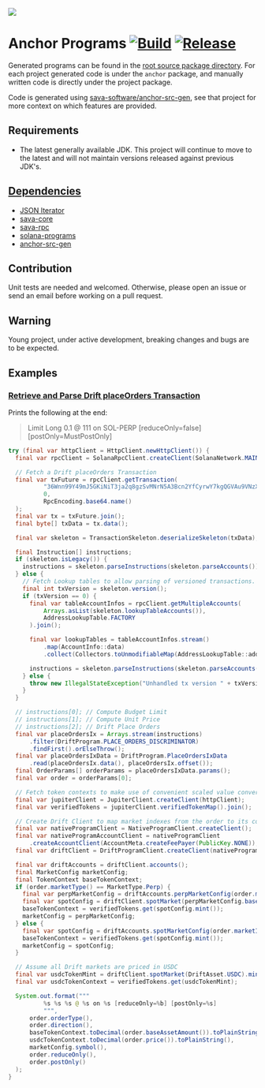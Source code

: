 ![](https://github.com/sava-software/sava/blob/003cf88b3cd2a05279027557f23f7698662d2999/assets/images/solana_java_cup.svg)

# Anchor Programs [![Build](https://github.com/sava-software/anchor-programs/actions/workflows/gradle.yml/badge.svg)](https://github.com/sava-software/anchor-programs/actions/workflows/gradle.yml) [![Release](https://github.com/sava-software/anchor-programs/actions/workflows/release.yml/badge.svg)](https://github.com/sava-software/anchor-programs/actions/workflows/release.yml)

Generated programs can be found in
the [root source package directory](programs/src/main/java/software/sava/anchor/programs). For each project generated
code is under the `anchor` package, and manually written code is directly under the project package.

Code is generated using [sava-software/anchor-src-gen](https://github.com/sava-software/anchor-src-gen), see that
project for more context on which features are provided.

## Requirements

- The latest generally available JDK. This project will continue to move to the latest and will not maintain
  versions released against previous JDK's.

## [Dependencies](programs/src/main/java/module-info.java)

- [JSON Iterator](https://github.com/comodal/json-iterator?tab=readme-ov-file#json-iterator)
- [sava-core](https://github.com/sava-software/sava)
- [sava-rpc](https://github.com/sava-software/sava)
- [solana-programs](https://github.com/sava-software/solana-programs)
- [anchor-src-gen](https://github.com/sava-software/anchor-src-gen)

## Contribution

Unit tests are needed and welcomed. Otherwise, please open an issue or send an email before working on a pull request.

## Warning

Young project, under active development, breaking changes and bugs are to be expected.

## Examples

### [Retrieve and Parse Drift placeOrders Transaction](examples/src/main/java/software/sava/anchor/program/examples/ParseDriftPlaceOrdersTransaction.java)

Prints the following at the end: 
> Limit Long 0.1 @ 111 on SOL-PERP [reduceOnly=false] [postOnly=MustPostOnly]

```java
try (final var httpClient = HttpClient.newHttpClient()) {
  final var rpcClient = SolanaRpcClient.createClient(SolanaNetwork.MAIN_NET.getEndpoint(), httpClient);

  // Fetch a Drift placeOrders Transaction
  final var txFuture = rpcClient.getTransaction(
          "36Wnn99Y49mJ5GKiNiT3ja2q8gzSvMNrN5A3Bcn2YfCyrwY7kgQGVAu9VNzXqmWSbgzX76oUGxYNuPGM7tpPoJJS",
          0,
          RpcEncoding.base64.name()
  );
  final var tx = txFuture.join();
  final byte[] txData = tx.data();

  final var skeleton = TransactionSkeleton.deserializeSkeleton(txData);

  final Instruction[] instructions;
  if (skeleton.isLegacy()) {
    instructions = skeleton.parseInstructions(skeleton.parseAccounts());
  } else {
    // Fetch Lookup tables to allow parsing of versioned transactions.
    final int txVersion = skeleton.version();
    if (txVersion == 0) {
      final var tableAccountInfos = rpcClient.getMultipleAccounts(
          Arrays.asList(skeleton.lookupTableAccounts()),
          AddressLookupTable.FACTORY
      ).join();

      final var lookupTables = tableAccountInfos.stream()
          .map(AccountInfo::data)
          .collect(Collectors.toUnmodifiableMap(AddressLookupTable::address, Function.identity()));

      instructions = skeleton.parseInstructions(skeleton.parseAccounts(lookupTables));
    } else {
      throw new IllegalStateException("Unhandled tx version " + txVersion);
    }
  }

  // instructions[0]; // Compute Budget Limit
  // instructions[1]; // Compute Unit Price
  // instructions[2]; // Drift Place Orders
  final var placeOrdersIx = Arrays.stream(instructions)
      .filter(DriftProgram.PLACE_ORDERS_DISCRIMINATOR)
      .findFirst().orElseThrow();
  final var placeOrdersIxData = DriftProgram.PlaceOrdersIxData
      .read(placeOrdersIx.data(), placeOrdersIx.offset());
  final OrderParams[] orderParams = placeOrdersIxData.params();
  final var order = orderParams[0];

  // Fetch token contexts to make use of convenient scaled value conversions.
  final var jupiterClient = JupiterClient.createClient(httpClient);
  final var verifiedTokens = jupiterClient.verifiedTokenMap().join();

  // Create Drift Client to map market indexes from the order to its configuration.
  final var nativeProgramClient = NativeProgramClient.createClient();
  final var nativeProgramAccountClient = nativeProgramClient
      .createAccountClient(AccountMeta.createFeePayer(PublicKey.NONE));
  final var driftClient = DriftProgramClient.createClient(nativeProgramAccountClient);

  final var driftAccounts = driftClient.accounts();
  final MarketConfig marketConfig;
  final TokenContext baseTokenContext;
  if (order.marketType() == MarketType.Perp) {
    final var perpMarketConfig = driftAccounts.perpMarketConfig(order.marketIndex());
    final var spotConfig = driftClient.spotMarket(perpMarketConfig.baseAssetSymbol());
    baseTokenContext = verifiedTokens.get(spotConfig.mint());
    marketConfig = perpMarketConfig;
  } else {
    final var spotConfig = driftAccounts.spotMarketConfig(order.marketIndex());
    baseTokenContext = verifiedTokens.get(spotConfig.mint());
    marketConfig = spotConfig;
  }

  // Assume all Drift markets are priced in USDC
  final var usdcTokenMint = driftClient.spotMarket(DriftAsset.USDC).mint();
  final var usdcTokenContext = verifiedTokens.get(usdcTokenMint);

  System.out.format("""
          %s %s %s @ %s on %s [reduceOnly=%b] [postOnly=%s]
          """,
      order.orderType(),
      order.direction(),
      baseTokenContext.toDecimal(order.baseAssetAmount()).toPlainString(),
      usdcTokenContext.toDecimal(order.price()).toPlainString(),
      marketConfig.symbol(),
      order.reduceOnly(),
      order.postOnly()
  );
}
```
